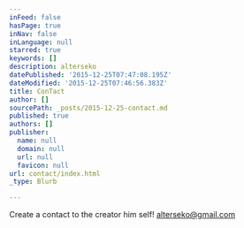 ```yaml
---
inFeed: false
hasPage: true
inNav: false
inLanguage: null
starred: true
keywords: []
description: alterseko
datePublished: '2015-12-25T07:47:08.195Z'
dateModified: '2015-12-25T07:46:56.383Z'
title: ConTact
author: []
sourcePath: _posts/2015-12-25-contact.md
published: true
authors: []
publisher:
  name: null
  domain: null
  url: null
  favicon: null
url: contact/index.html
_type: Blurb

---
```

Create a contact to the creator him self! alterseko@gmail.com